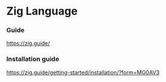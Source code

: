 
# Zig Language
### Guide
https://zig.guide/

### Installation guide
https://zig.guide/getting-started/installation/?form=MG0AV3

